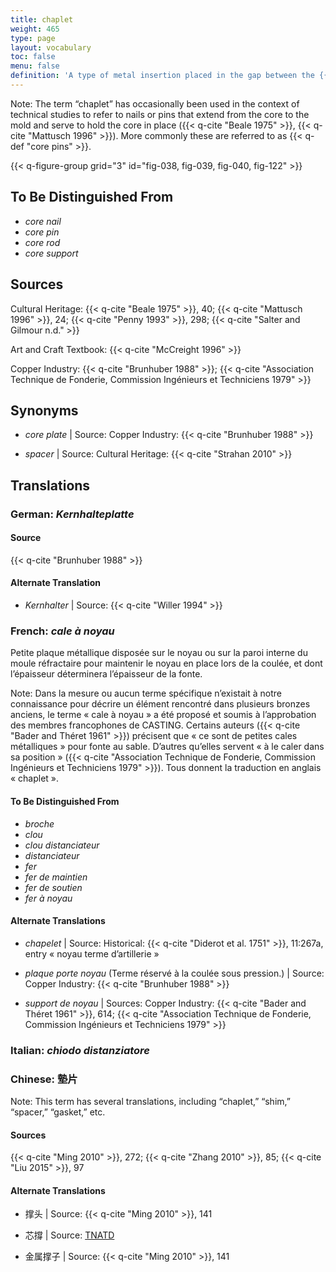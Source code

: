 ```yaml
---
title: chaplet
weight: 465
type: page
layout: vocabulary
toc: false
menu: false
definition: 'A type of metal insertion placed in the gap between the {{< q-def "core" >}} and the outer mold as a spacer to hold the core in place during the casting operation. A number of these are placed strategically throughout the mold. They are most often made of an alloy similar to that of the surrounding metal, as they will become embedded in the cast. In modern foundries, chaplets are mainly used in {{< q-def "sand casting" >}}, but they have been encountered in historic lost-wax castings as well.'
---
```


<div class="backmatter">
Note: The term “chaplet” has occasionally been used in the context of technical studies to refer to nails or pins that extend from the core to the mold and serve to hold the core in place ({{< q-cite "Beale 1975" >}}, {{< q-cite "Mattusch 1996" >}}). More commonly these are referred to as {{< q-def "core pins" >}}.
</div>

{{< q-figure-group grid="3" id="fig-038, fig-039, fig-040, fig-122" >}}

## To Be Distinguished From

- *core nail*
- *core pin*
- *core rod*
- *core support*

## Sources

Cultural Heritage: {{< q-cite "Beale 1975" >}}, 40; {{< q-cite "Mattusch 1996" >}}, 24; {{< q-cite "Penny 1993" >}}, 298; {{< q-cite "Salter and Gilmour n.d." >}}

Art and Craft Textbook: {{< q-cite "McCreight 1996" >}}

Copper Industry: {{< q-cite "Brunhuber 1988" >}}; {{< q-cite "Association Technique de Fonderie, Commission Ingénieurs et Techniciens 1979" >}}

## Synonyms

- *core plate* | Source: Copper Industry: {{< q-cite "Brunhuber 1988" >}}

- *spacer* | Source: Cultural Heritage: {{< q-cite "Strahan 2010" >}}

## Translations

<div class="accordion">

### **German**: *Kernhalteplatte*

#### Source

{{< q-cite "Brunhuber 1988" >}}

#### Alternate Translation

- *Kernhalter* | Source: {{< q-cite "Willer 1994" >}}

### **French**: *cale à noyau*

Petite plaque métallique disposée sur le noyau ou sur la paroi interne du moule réfractaire pour maintenir le noyau en place lors de la coulée, et dont l’épaisseur déterminera l’épaisseur de la fonte.

<div class="backmatter">
Note: Dans la mesure ou aucun terme spécifique n’existait à notre connaissance pour décrire un élément rencontré dans plusieurs bronzes anciens, le terme « cale à noyau » a été proposé et soumis à l’approbation des membres francophones de CASTING. Certains auteurs ({{< q-cite "Bader and Théret 1961" >}}) précisent que « ce sont de petites cales métalliques » pour fonte au sable. D’autres qu’elles servent « à le caler dans sa position » ({{< q-cite "Association Technique de Fonderie, Commission Ingénieurs et Techniciens 1979" >}}). Tous donnent la traduction en anglais « chaplet ».
</div>

#### To Be Distinguished From

- *broche*
- *clou*
- *clou distanciateur*
- *distanciateur*
- *fer*
- *fer de maintien*
- *fer de soutien*
- *fer à noyau*

#### Alternate Translations

- *chapelet* | Source: Historical: {{< q-cite "Diderot et al. 1751" >}}, 11:267a, entry « noyau terme d’artillerie »

- *plaque porte noyau* (Terme réservé à la coulée sous pression.) | Source: Copper Industry: {{< q-cite "Brunhuber 1988" >}}

- *support de noyau* | Sources: Copper Industry: {{< q-cite "Bader and Théret 1961" >}}, 614; {{< q-cite "Association Technique de Fonderie, Commission Ingénieurs et Techniciens 1979" >}}

### **Italian**: *chiodo distanziatore*

### **Chinese**: 墊片

<div class="backmatter">
Note: This term has several translations, including “chaplet,” “shim,” “spacer,” “gasket,” etc.
</div>

#### Sources

{{< q-cite "Ming 2010" >}}, 272; {{< q-cite "Zhang 2010" >}}, 85; {{< q-cite "Liu 2015" >}}, 97

#### Alternate Translations

- 撑头 | Source: {{< q-cite "Ming 2010" >}}, 141

- 芯撐 | Source: [TNATD](https://terms.naer.edu.tw/detail/1262400/?index=4)

- 金属撑子 | Source: {{< q-cite "Ming 2010" >}}, 141

</div>
